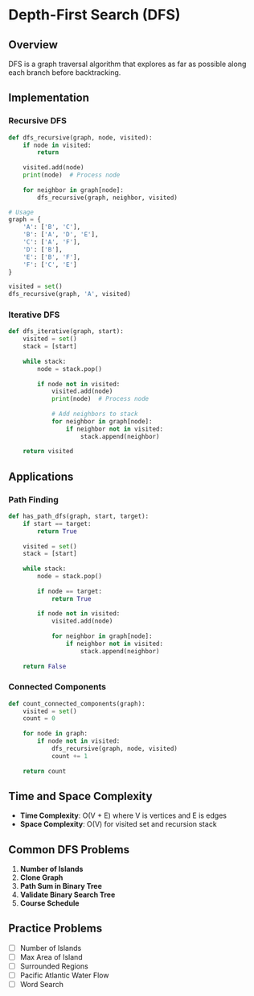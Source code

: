 # Depth-First Search (DFS)

## Overview

DFS is a graph traversal algorithm that explores as far as possible along each branch before backtracking.

## Implementation

### Recursive DFS

```python
def dfs_recursive(graph, node, visited):
    if node in visited:
        return
    
    visited.add(node)
    print(node)  # Process node
    
    for neighbor in graph[node]:
        dfs_recursive(graph, neighbor, visited)

# Usage
graph = {
    'A': ['B', 'C'],
    'B': ['A', 'D', 'E'],
    'C': ['A', 'F'],
    'D': ['B'],
    'E': ['B', 'F'],
    'F': ['C', 'E']
}

visited = set()
dfs_recursive(graph, 'A', visited)
```

### Iterative DFS

```python
def dfs_iterative(graph, start):
    visited = set()
    stack = [start]
    
    while stack:
        node = stack.pop()
        
        if node not in visited:
            visited.add(node)
            print(node)  # Process node
            
            # Add neighbors to stack
            for neighbor in graph[node]:
                if neighbor not in visited:
                    stack.append(neighbor)
    
    return visited
```

## Applications

### Path Finding

```python
def has_path_dfs(graph, start, target):
    if start == target:
        return True
    
    visited = set()
    stack = [start]
    
    while stack:
        node = stack.pop()
        
        if node == target:
            return True
        
        if node not in visited:
            visited.add(node)
            
            for neighbor in graph[node]:
                if neighbor not in visited:
                    stack.append(neighbor)
    
    return False
```

### Connected Components

```python
def count_connected_components(graph):
    visited = set()
    count = 0
    
    for node in graph:
        if node not in visited:
            dfs_recursive(graph, node, visited)
            count += 1
    
    return count
```

## Time and Space Complexity

- **Time Complexity**: O(V + E) where V is vertices and E is edges
- **Space Complexity**: O(V) for visited set and recursion stack

## Common DFS Problems

1. **Number of Islands**
2. **Clone Graph**
3. **Path Sum in Binary Tree** 
4. **Validate Binary Search Tree**
5. **Course Schedule**

## Practice Problems

- [ ] Number of Islands
- [ ] Max Area of Island
- [ ] Surrounded Regions
- [ ] Pacific Atlantic Water Flow
- [ ] Word Search

